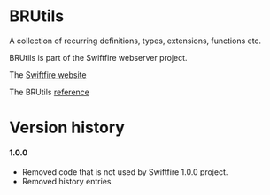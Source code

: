 # BRUtils

A collection of recurring definitions, types, extensions, functions etc.

BRUtils is part of the Swiftfire webserver project.

The [Swiftfire website](http://swiftfire.nl)

The BRUtils [reference](http://swiftfire.nl/projects/brutils/reference.index.html)

# Version history

#### 1.0.0

- Removed code that is not used by Swiftfire 1.0.0 project.
- Removed history entries

